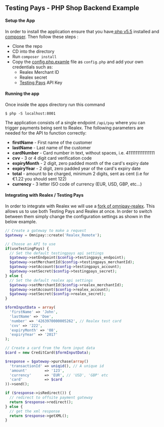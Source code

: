 ## Testing Pays - PHP Shop Backend Example

#### Setup the App
In order to install the application ensure that you have[ php v5.5](http://php.net/downloads.php) installed and [composer](https://getcomposer.org/download/). Then follow these steps :

- Clone the repo
- CD into the directory
- Run `composer install`
- Copy the [config.php.examle](config.php.example) file as `config.php` and add your own credentials such as:
  - Realex Merchant ID
  - Realex secret
  - [Testing Pays](https://www.testingpays.com) API Key

#### Running the app
Once inside the apps directory run this command

`$ php -S localhost:8001`

The application consists of a single endpoint `/api/pay` where you can trigger payments being sent to Realex. The following parameters are needed for the API to function correctly:

* **firstName** - First name of the customer
* **lastName** - Last name of the customer
* **cardNumber** - Card number in text, without spaces, i.e. 4111111111111111
* **cvv** - 3 or 4 digit card verification code
* **expiryMonth** - 2 digit, zero padded month of the card's expiry date
* **expiryYear** - 2 digit, zero padded year of the card's expiry date
* **total** - amount to be charged, minimum 2 digits, sent as cent (i.e for €1.22 you should sent 122)
* **currency** - 3 letter ISO code of currency (EUR, USD, GBP, etc...)


#### Integrating with Realex / Testing Pays
In order to integrate with Realex we will use a [fork of omnipay-realex](https://github.com/ThePaymentWorks/omnipay-realex). This allows us to use both Testing Pays and Realex at once. In order to switch between them simply change the configuration settings as shown in the below example.

```php
// Create a gateway to make a request
$gateway = Omnipay::create('Realex_Remote');

// Choose an API to use
if(useTestingPays) {
  // Set the default testingpays api settings
  $gateway->setEndpoint($config->testingpays_endpoint);
  $gateway->setMerchantId($config->testingpays_merchantId);
  $gateway->setAccount($config->testingpays_account);
  $gateway->setSecret($config->testingpays_secret);
} else {
  // Set the default realex api settings
  $gateway->setMerchantId($config->realex_merchantId);
  $gateway->setAccount($config->realex_account);
  $gateway->setSecret($config->realex_secret);
}

$formInputData = array(
  'firstName' => 'John',
  'lastName' => 'Doe',
  'number' => '4263970000005262', // Realex test card
  'cvv' => '222',
  'expiryMonth' => '08',
  'expiryYear' => '2017'
);

// Create a card from the form input data
$card = new CreditCard($formInputData);

$response = $gateway->purchase(array()
  'transactionId' => uniqid(), // A unique id
  'amount'        => '123',
  'currency'      => 'EUR', // 'USD', 'GBP' etc
  'card'          => $card
))->send();

if ($response->isRedirect()) {
  // redirect to offsite payment gateway
  return $response->redirect();
} else {
  // get the xml response
  return $response->getXML();
}
```

